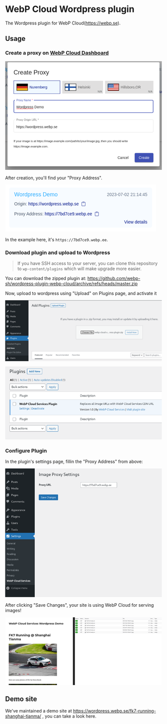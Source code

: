# WebP Cloud Wordpress plugin

The Wordpress plugin for WebP Cloud(https://webp.se).

## Usage

### Create a proxy on [WebP Cloud Dashboard](https://dashboard.webp.se/proxy)

![](./images/create-proxy.png)

After creation, you'll find your "Proxy Address". 

![](./images/proxy-info.png)

In the example here, it's `https://7bd7ce9.webp.ee`.

### Download plugin and upload to Wordpress
> If you have SSH access to your server, you can clone this repository to `wp-content/plugins` which will make upgrade more easier.

You can download the zipped plugin at: https://github.com/webp-sh/wordpress-plugin-webp-cloud/archive/refs/heads/master.zip

Now, upload to wordpress using "Upload" on Plugins page, and activate it

![](./images/upload-plugin.png)

![](./images/activate-plugin.png)


### Configure Plugin

In the plugin's settings page, fillin the "Proxy Address" from above:

![](./images/config-plugin.png)

After clicking "Save Changes", your site is using WebP Cloud for serving images!

![](./images/demo.png)


## Demo site

We've maintained a demo site at https://wordpress.webp.se/fk7-running-shanghai-tianma/ , you can take a look here.

